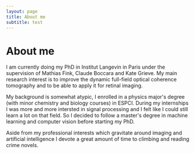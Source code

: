 ```yaml
---
layout: page
title: About me
subtitle: test
---
```

# About me

I am currently doing my PhD in Institut Langevin in Paris under the supervision of Mathias Fink, Claude Boccara and Kate Grieve. My main research interest is to improve the dynamic full-field optical coherence tomography and to be able to apply it for retinal imaging.

My background is somewhat atypic, I enrolled in a physics major's degree (with minor chemistry and biology courses) in ESPCI. During my internships I was more and more intersted in signal processing and I felt like I could still learn a lot on that field. So I decided to follow a master's degree in machine learning and computer vision before starting my PhD.

Aside from my professional interests which gravitate around imaging and artificial intelligence I devote a great amount of time to climbing and reading crime novels.
